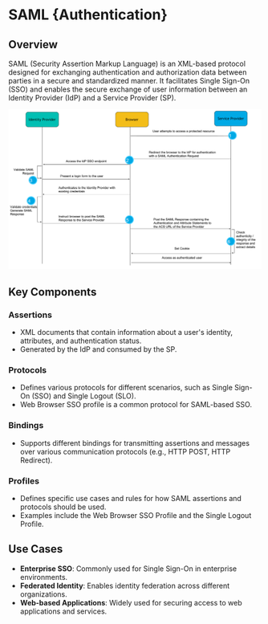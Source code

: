 # SAML {Authentication}

## Overview

SAML (Security Assertion Markup Language) is an XML-based protocol designed for exchanging authentication and authorization data between parties in a secure and standardized manner.
It facilitates Single Sign-On (SSO) and enables the secure exchange of user information between an Identity Provider (IdP) and a Service Provider (SP).

![](saml/image1.png)

## Key Components

### Assertions

- XML documents that contain information about a user's identity, attributes, and authentication status.
- Generated by the IdP and consumed by the SP.

### Protocols

- Defines various protocols for different scenarios, such as Single Sign-On (SSO) and Single Logout (SLO).
- Web Browser SSO profile is a common protocol for SAML-based SSO.

### Bindings

- Supports different bindings for transmitting assertions and messages over various communication protocols (e.g., HTTP POST, HTTP Redirect).

### Profiles

- Defines specific use cases and rules for how SAML assertions and protocols should be used.
- Examples include the Web Browser SSO Profile and the Single Logout Profile.

## Use Cases

- **Enterprise SSO**: Commonly used for Single Sign-On in enterprise environments.
- **Federated Identity**: Enables identity federation across different organizations.
- **Web-based Applications**: Widely used for securing access to web applications and services.
